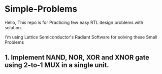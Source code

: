 # Simple-Problems
Hello, This repo is for Practicing few easy RTL design problems with solution.

I'm using Lattice Semiconductor's Radiant Software for solving these Small Problems
## 1. Implement NAND, NOR, XOR and XNOR gate using 2-to-1 MUX in a single unit.
